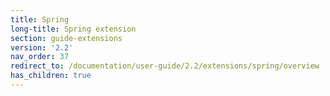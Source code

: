 ```yaml
---
title: Spring
long-title: Spring extension
section: guide-extensions
version: '2.2'
nav_order: 37
redirect_to: /documentation/user-guide/2.2/extensions/spring/overview
has_children: true
---
```

